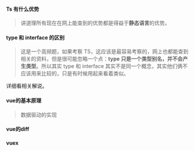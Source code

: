 #### Ts 有什么优势

> 讲道理所有现在在网上能查到的优势都是得益于**静态语言**的优势。



#### type 和 interface 的区别

> 这是一个高频题，如果考察 TS，这应该是最容易考察的，网上也都能查到相关的资料，但是很可能忽略一个点：**type 只是一个类型别名，并不会产生类型**。所以其实 type 和 interface 其实不是同一个概念，其实他们俩不应该用来比较的，只是有时候用起来看着类似。

详细看相关解说。



#### vue的基本原理

> 数据驱动的实现

#### vue的diff

#### vuex





